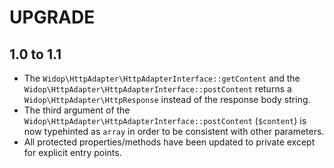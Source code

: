 # UPGRADE

## 1.0 to 1.1

 * The `Widop\HttpAdapter\HttpAdapterInterface::getContent` and the
   `Widop\HttpAdapter\HttpAdapterInterface::postContent` returns a `Widop\HttpAdapter\HttpResponse` instead of the
   response body string.
 * The third argument of the `Widop\HttpAdapter\HttpAdapterInterface::postContent` (`$content`) is now typehinted as
   `array` in order to be consistent with other parameters.
 * All protected properties/methods have been updated to private except for explicit entry points.

